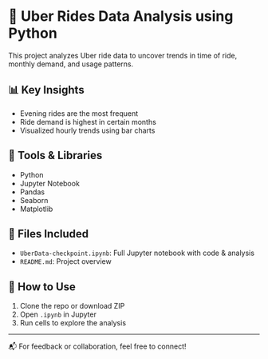 # 🚖 Uber Rides Data Analysis using Python

This project analyzes Uber ride data to uncover trends in time of ride, monthly demand, and usage patterns.

## 📊 Key Insights
- Evening rides are the most frequent
- Ride demand is highest in certain months
- Visualized hourly trends using bar charts

## 🔧 Tools & Libraries
- Python
- Jupyter Notebook
- Pandas
- Seaborn
- Matplotlib

## 📁 Files Included
- `UberData-checkpoint.ipynb`: Full Jupyter notebook with code & analysis
- `README.md`: Project overview

## 📌 How to Use
1. Clone the repo or download ZIP
2. Open `.ipynb` in Jupyter
3. Run cells to explore the analysis

---

📬 For feedback or collaboration, feel free to connect!

